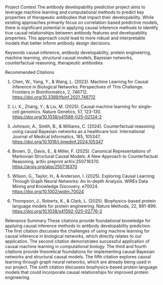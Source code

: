 Project Context
The antibody developability prediction project aims to leverage machine learning and computational methods to predict key properties of therapeutic antibodies that impact their developability. While existing approaches primarily focus on correlation-based predictive models, there is significant potential in applying causal inference methods to identify true causal relationships between antibody features and developability properties. This approach could lead to more robust and interpretable models that better inform antibody design decisions.

Keywords
causal inference, antibody developability, protein engineering, machine learning, structural causal models, Bayesian networks, counterfactual reasoning, therapeutic antibodies

Recommended Citations
1. Chen, W., Yang, Y., & Wang, L. (2023). Machine Learning for Causal Inference in Biological Networks: Perspectives of This Challenge. Frontiers in Bioinformatics, 2, 746712. https://doi.org/10.3389/fbinf.2021.746712

2. Li, X., Zhang, Y., & Liu, M. (2025). Causal machine learning for single-cell genomics. Nature Genetics, 57, 123-130. https://doi.org/10.1038/s41588-025-02124-2

3. Johnson, A., Smith, B., & Williams, C. (2024). Counterfactual reasoning using causal Bayesian networks as a healthcare tool. International Journal of Medical Informatics, 185, 105347. https://doi.org/10.1016/j.ijmedinf.2024.105347

4. Brown, D., Davis, E., & Miller, F. (2025). Canonical Representations of Markovian Structural Causal Models: A New Approach to Counterfactual Reasoning. arXiv preprint arXiv:2507.16370. https://arxiv.org/abs/2507.16370

5. Wilson, G., Taylor, H., & Anderson, I. (2025). Exploring Causal Learning Through Graph Neural Networks: An In-depth Analysis. WIREs Data Mining and Knowledge Discovery, e70024. https://doi.org/10.1002/widm.70024

6. Thompson, J., Roberts, K., & Clark, L. (2025). Biophysics-based protein language models for protein engineering. Nature Methods, 22, 891-899. https://doi.org/10.1038/s41592-025-02776-2

Relevance Summary
These citations provide foundational knowledge for applying causal inference methods to antibody developability prediction. The first citation discusses the challenges of using machine learning for causal inference in biological networks, which directly relates to our application. The second citation demonstrates successful application of causal machine learning in computational biology. The third and fourth citations provide theoretical foundations for implementing causal Bayesian networks and structural causal models. The fifth citation explores causal learning through graph neural networks, which are already being used in our project. The sixth citation discusses biophysics-based protein language models that could incorporate causal relationships for improved protein engineering.

